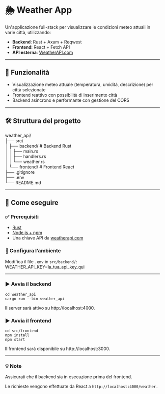 # 🌦️ Weather App

Un'applicazione full-stack per visualizzare le condizioni meteo attuali in varie città, utilizzando:

- **Backend**: Rust + Axum + Reqwest
- **Frontend**: React + Fetch API
- **API esterna**: [WeatherAPI.com](https://www.weatherapi.com/)

---

## 🚀 Funzionalità

- Visualizzazione meteo attuale (temperatura, umidità, descrizione) per città selezionate
- Frontend reattivo con possibilità di inserimento città
- Backend asincrono e performante con gestione del CORS

---

## 🛠️ Struttura del progetto

weather_api/  
├── src/  
│ ├── backend/ # Backend Rust  
│ │ ├── main.rs  
│ │ ├── handlers.rs  
│ │ └── weather.rs  
│ └── frontend/ # Frontend React  
├── .gitignore  
├── .env  
└── README.md  

---

## 🧪 Come eseguire

### ✅ Prerequisiti

- [Rust](https://www.rust-lang.org/tools/install)
- [Node.js + npm](https://nodejs.org/)
- Una chiave API da [weatherapi.com](https://www.weatherapi.com/)

### 🔐 Configura l’ambiente

Modifica il file `.env` in `src/backend/`:   
WEATHER_API_KEY=la_tua_api_key_qui

---

### ▶️ Avvia il backend

```cd weather_api```  
```cargo run --bin weather_api```

Il server sarà attivo su http://localhost:4000.

### ▶️ Avvia il frontend

```cd src/frontend```  
```npm install```  
```npm start```  

Il frontend sarà disponibile su http://localhost:3000.

---

### 💡 Note
Assicurati che il backend sia in esecuzione prima del frontend.  

Le richieste vengono effettuate da React a ```http://localhost:4000/weather.```




